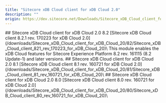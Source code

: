 ```yaml
---
title: "Sitecore xDB Cloud client for xDB Cloud 2.0"
description: ""
origin: https://dev.sitecore.net/Downloads/Sitecore_xDB_Cloud_client_for_xDB_Cloud_20.aspx
---
```


<Card variant='outlineRaised' px={0} mb={8}>
<CardHeader>
## Sitecore xDB Cloud client for xDB Cloud 2.0 8.2
</CardHeader>
<CardBody>
[Sitecore xDB Cloud client 8.2.1 rev. 170223 for xDB Cloud 2.0](/downloads/Sitecore_xDB_Cloud_client_for_xDB_Cloud_20/82/Sitecore_xDB_Cloud_client_821_rev_170223_for_xDB_Cloud_20)\
This module enables the xDB Cloud features for Sitecore Experience Platform 8.2 rev. 161115 (8.2 Update-1) and later versions.


</CardBody>          
</Card>
<Card variant='outlineRaised' px={0} mb={8}>
<CardHeader>
## Sitecore xDB Cloud client for xDB Cloud 2.0 8.1
</CardHeader>
<CardBody>
[Sitecore xDB Cloud client 8.1 rev. 160721 for xDB Cloud 2.0](/downloads/Sitecore_xDB_Cloud_client_for_xDB_Cloud_20/81/Sitecore_xDB_Cloud_client_81_rev_160721_for_xDB_Cloud_20)\

</CardBody>          
</Card>
<Card variant='outlineRaised' px={0} mb={8}>
<CardHeader>
## Sitecore xDB Cloud client for xDB Cloud 2.0 8.0
</CardHeader>
<CardBody>
[Sitecore xDB Cloud client 8.0 rev. 160721 for xDB Cloud 2.0](/downloads/Sitecore_xDB_Cloud_client_for_xDB_Cloud_20/80/Sitecore_xDB_Cloud_client_80_rev_160721_for_xDB_Cloud_20)\

</CardBody>          
</Card>